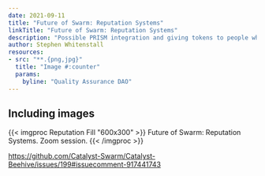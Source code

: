 ```yaml
---
date: 2021-09-11
title: "Future of Swarm: Reputation Systems"
linkTitle: "Future of Swarm: Reputation Systems"
description: "Possible PRISM integration and giving tokens to people who join meets"
author: Stephen Whitenstall
resources:
- src: "**.{png,jpg}"
  title: "Image #:counter"
  params:
    byline: "Quality Assurance DAO"
---
```


## Including images

{{< imgproc Reputation Fill "600x300" >}}
Future of Swarm: Reputation Systems. Zoom session.
{{< /imgproc >}}


https://github.com/Catalyst-Swarm/Catalyst-Beehive/issues/199#issuecomment-917441743
